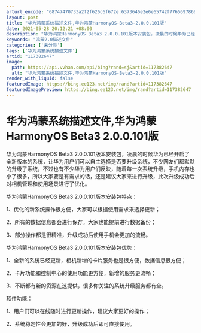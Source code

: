 ```yaml
---
arturl_encode: "68747470733a2f2f626c6f672e:6373646e2e6e65742f77656978696e5f33353739333330382f:61727469636c652f64657461696c732f313137333832363437"
layout: post
title: "华为鸿蒙系统描述文件,华为鸿蒙HarmonyOS-Beta3-2.0.0.101版"
date: 2021-05-28 20:12:21 +08:00
description: "华为鸿蒙HarmonyOS Beta3 2.0.0.101版本安装包，凌晨的时候华为已经开启了全新版"
keywords: "鸿蒙2.0描述文件"
categories: ['未分类']
tags: ['华为鸿蒙系统描述文件']
artid: "117382647"
image:
  path: https://api.vvhan.com/api/bing?rand=sj&artid=117382647
  alt: "华为鸿蒙系统描述文件,华为鸿蒙HarmonyOS-Beta3-2.0.0.101版"
render_with_liquid: false
featuredImage: https://bing.ee123.net/img/rand?artid=117382647
featuredImagePreview: https://bing.ee123.net/img/rand?artid=117382647
---
```


# 华为鸿蒙系统描述文件,华为鸿蒙HarmonyOS Beta3 2.0.0.101版

华为鸿蒙HarmonyOS Beta3 2.0.0.101版本安装包，凌晨的时候华为已经开启了全新版本的系统，让华为用户们可以自主选择是否要升级系统，不少网友们都默默的升级了系统，不过也有不少华为用户们反映，随着每一次系统升级，手机内存也小了很多，所以大家要是有需求的话，还是建议大家来进行升级，此次升级成功后对相机管理和使用场景进行了优化。

华为鸿蒙HarmonyOS Beta3 2.0.0.101版本安装包特点：

1、优化的新系统操作很方便，大家可以根据使用需求来选择更新；

2、所有的数据信息都会进行保存，大家也能提前进行数据备份；

3、部分操作都是很精准，升级成功后使用手机会更加的流畅。

华为鸿蒙HarmonyOS Beta3 2.0.0.101版本安装包优势：

1、全新的系统已经更新，相机新增的卡片服务也是很方便，数据信息很方便；

2、卡片功能和控制中心的使用功能更方便，新增的服务更流畅；

3、不断都有新的资源在这提供，很多你关注的系统升级服务都有全。

软件功能：

1、用户们可以在线随时进行更新操作，建议大家更好的操作；

2、系统稳定性会更加的好，升级成功后即可直接使用。